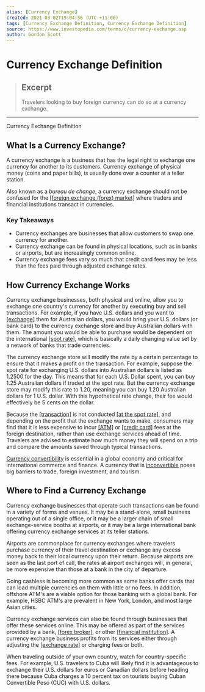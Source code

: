 ```yaml
---
alias: [Currency Exchange]
created: 2021-03-02T19:04:56 (UTC +11:00)
tags: [Currency Exchange Definition, Currency Exchange Definition]
source: https://www.investopedia.com/terms/c/currency-exchange.asp
author: Gordon Scott
---
```


# Currency Exchange Definition

> ## Excerpt
> Travelers looking to buy foreign currency can do so at a currency exchange.

---

Currency Exchange Definition
## What Is a Currency Exchange?

A currency exchange is a business that has the legal right to exchange one currency for another to its customers. Currency exchange of physical money (coins and paper bills), is usually done over a counter at a teller station.

Also known as a _bureau de change_, a currency exchange should not be confused for the [[foreign exchange (forex) market]](https://www.investopedia.com/terms/forex/f/foreign-exchange-markets.asp) where traders and financial institutions transact in currencies.

### Key Takeaways

-   Currency exchanges are businesses that allow customers to swap one currency for another.
-   Currency exchange can be found in physical locations, such as in banks or airports, but are increasingly common online.
-   Currency exchange fees vary so much that credit card fees may be less than the fees paid through adjusted exchange rates.

## How Currency Exchange Works

Currency exchange businesses, both physical and online, allow you to exchange one country's currency for another by executing buy and sell transactions. For example, if you have U.S. dollars and you want to [[exchange]](https://www.investopedia.com/articles/personal-finance/082115/best-ways-save-currency-exchanges.asp) them for Australian dollars, you would bring your U.S. dollars (or bank card) to the currency exchange store and buy Australian dollars with them. The amount you would be able to purchase would be dependent on the international [[spot rate]](https://www.investopedia.com/terms/s/spot_rate.asp), which is basically a daily changing value set by a network of banks that trade currencies.

The currency exchange store will modify the rate by a certain percentage to ensure that it makes a profit on the transaction. For example, suppose the spot rate for exchanging U.S. dollars into Australian dollars is listed as 1.2500 for the day. This means that for each U.S. Dollar spent, you can buy 1.25 Australian dollars if traded at the spot rate. But the currency exchange store may modify this rate to 1.20, meaning you can buy 1.20 Australian dollars for 1 U.S. dollar. With this hypothetical rate change, their fee would effectively be 5 cents on the dollar.

Because the [[transaction]](https://www.investopedia.com/terms/t/transaction.asp) is not conducted [[at the spot rate]](https://www.investopedia.com/video/play/spot-rate/), and depending on the profit that the exchange wants to make, consumers may find that it is less expensive to incur [[ATM]](https://www.investopedia.com/terms/a/atm.asp) or [[credit card]](https://www.investopedia.com/terms/c/creditcard.asp) fees at the foreign destination, rather than use exchange services ahead of time. Travelers are advised to estimate how much money they will spend on a trip and compare the amounts saved through typical transactions.

[Currency convertibility](https://www.investopedia.com/terms/c/convertibility.asp) is essential in a global economy and critical for international commerce and finance. A currency that is [inconvertible](https://www.investopedia.com/terms/b/blockedcurrency.asp) poses big barriers to trade, foreign investment, and tourism.

## Where to Find a Currency Exchange

Currency exchange businesses that operate such transactions can be found in a variety of forms and venues. It may be a stand-alone, small business operating out of a single office, or it may be a larger chain of small exchange-service booths at airports, or it may be a large international bank offering currency exchange services at its teller stations.

Airports are commonplace for currency exchanges where travelers purchase currency of their travel destination or exchange any excess money back to their local currency upon their return. Because airports are seen as the last port of call, the rates at airport exchanges will, in general, be more expensive than those at a bank in the city of departure.

Going cashless is becoming more common as some banks offer cards that can load multiple currencies on them with little or no fees. In addition, offshore ATM's are a viable option for those banking with a global bank. For example, HSBC ATM's are prevalent in New York, London, and most large Asian cities.

Currency exchange services can also be found through businesses that offer these services online. This may be offered as part of the services provided by a bank, [[forex broker]](https://www.investopedia.com/terms/forex/c/currency-trading-forex-brokers.asp), or other [[financial institution]](https://www.investopedia.com/terms/f/financialinstitution.asp). A currency exchange business profits from its services either through adjusting the [[exchange rate]](https://www.investopedia.com/terms/e/exchangerate.asp) or charging fees or both.

When traveling outside of your own country, watch for country-specific fees. For example, U.S. travelers to Cuba will likely find it is advantageous to exchange their U.S. dollars for euros or Canadian dollars before heading there because Cuba charges a 10 percent tax on tourists buying Cuban Convertible Peso (CUC) with U.S. dollars.
